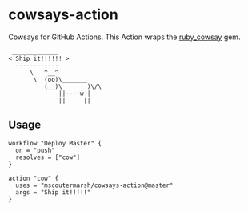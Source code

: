 # cowsays-action
Cowsays for GitHub Actions. This Action wraps the [ruby_cowsay](https://github.com/PatrickTulskie/ruby_cowsay) gem.

```
 _____________ 
< Ship it!!!!!! >
 ------------- 
      \   ^__^
       \  (oo)\_______
          (__)\       )\/\
              ||----w |
              ||     ||

```

## Usage

```
workflow "Deploy Master" {
  on = "push"
  resolves = ["cow"]
}

action "cow" {
  uses = "mscoutermarsh/cowsays-action@master"
  args = "Ship it!!!!!"
}
```
